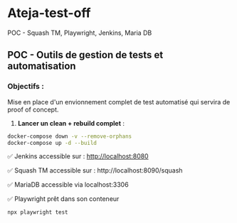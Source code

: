# Ateja-test-off
POC - Squash TM, Playwright, Jenkins, Maria DB

## POC - Outils de gestion de tests et automatisation 

### Objectifs :
Mise en place d'un envionnement complet de test automatisé qui servira de proof of concept.

1. **Lancer un clean + rebuild complet** :

```bash
docker-compose down -v --remove-orphans
docker-compose up -d --build

```

✅ Jenkins accessible sur : [http://localhost:8080](http://localhost:8080/)

✅ Squash TM accessible sur : http://localhost:8090/squash

✅ MariaDB accessible via localhost:3306

✅ Playwright prêt dans son conteneur

```
npx playwright test
```
